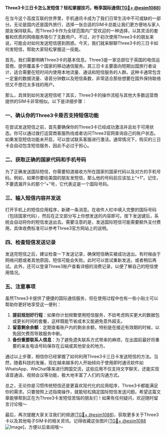 **Three3卡三日卡怎么发短信？轻松掌握技巧，畅享国际通信[[TG💪+ @esim1088](https://t.me/s/esim1088)]**

在当今这个高度互联的世界里，手机通讯卡成为了我们日常生活中不可或缺的一部分。无论是国内还是国外旅行，选择一张合适的SIM卡总能让我们更方便地与家人朋友保持联系。而Three3卡作为全球范围内广受欢迎的一种选择，以其灵活的套餐和优质的网络服务吸引了无数用户。不过，对于初次使用Three3卡的朋友来说，可能会对如何发送短信感到困惑。今天，我们就来聊聊Three3卡的三日卡如何发短信，帮助大家轻松掌握这一技能。

首先，我们需要明确Three3卡的基本信息。Three3是一家总部位于英国的电信运营商，提供覆盖多个国家的移动通信服务。其三日卡主要面向短期出国旅行者设计，适合需要在短时间内使用本地流量、通话和短信服务的人群。这种卡通常包含一定量的数据流量、语音分钟数以及短信条数，非常适合那些想要在国外保持联络但又不想花太多钱的用户。

那么，具体到如何发送短信呢？其实，Three3卡的操作流程与其他大多数运营商提供的SIM卡非常相似。以下是详细步骤：

### 一、确认你的Three3卡是否支持短信功能

在尝试发送短信之前，首先要确保你的Three3卡已经成功激活并且处于可用状态。你可以通过拨打运营商客服热线或者访问Three3官网查询自己的账户状态。如果发现短信功能未开启，可以尝试联系客服进行激活。通常情况下，购买的三日卡会自动包含短信服务，因此不必过于担心。

### 二、获取正确的国家代码和手机号码

为了正确发送国际短信，你需要知道接收方所在国家的国家代码以及对方的手机号码。例如，如果你要给美国的朋友发短信，那么他的号码前应该加上“+1”。记住，不要遗漏开头的那个“+”号，它代表这是一个国际号码。

### 三、输入短信内容并发送

打开手机上的短信应用程序，新建一条消息。在收件人栏中填入完整的国际号码（包括国家代码），然后在正文部分写上你想发送的内容即可。按下发送键后，系统会自动将你的短信发送出去。需要注意的是，发送国际短信可能需要额外支付费用，具体收费标准可以参考Three3官方网站上的说明。

### 四、检查短信发送记录

发送完短信之后，建议检查一下发送记录，确保短信确实被成功送出。有时候由于网络问题或者其他原因，短信可能会失败。此时可以尝试重新发送，或者稍后再试。此外，还可以登录Three3账户查看详细的消费记录，以便了解自己的短信使用情况。

### 五、注意事项

虽然Three3卡提供了便捷的国际通信服务，但在使用过程中也有一些小贴士可以帮助你更好地享受这一便利：

1. **提前规划好行程**：如果你计划频繁使用短信服务，不妨考虑购买更大的数据包或更长时间的套餐，这样既能节省成本又能避免意外超支。
2. **留意剩余余额**：定期查看账户内的剩余余额，特别是在接近有效期的时候，以免因欠费而导致服务中断。
3. **备份重要联系人信息**：为了避免遗失联系方式带来的麻烦，在出国前最好将重要的亲友电话号码保存在云端或其他安全的地方。

通过以上步骤，相信你已经掌握了如何利用Three3卡三日卡发送短信的方法。当然，随着科技的发展，现在越来越多的人开始倾向于使用即时通讯软件如WhatsApp、WeChat等来进行跨国交流，这些应用不仅支持文字聊天，还能实现语音通话、视频会议等功能，极大地丰富了人们的沟通方式。

总之，无论你是习惯传统短信还是更喜欢现代化的应用程序，Three3卡都能满足你的需求。只要按照上述指南操作，就能轻松搞定国际短信发送问题。希望这篇文章能够帮到正在为Three3卡发短信苦恼的朋友们！如果有任何疑问，欢迎随时留言讨论哦～

最后，再次提醒大家关注我们的频道[[TG💪+ @esim1088](https://t.me/s/esim1088)]，获取更多关于Three3卡以及其他电子SIM卡的相关资讯。记得收藏这张图片[[TG💪+ @esim1088](https://t.me/s/esim1088) ![Image](https://i.postimg.cc/4NQfJmqS/Snipaste-2025-05-13-00-14-12.png)]，方便以后查阅哦～